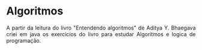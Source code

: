# Algoritmos
<p align="justify"> A partir da leitura do livro "Entendendo algoritmos" de Aditya Y. Bhaegava criei em java os exercicios do livro para estudar Algoritmos e logica de programação. </p>
